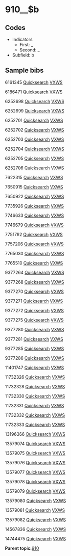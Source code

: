 # 910\_\_$b

## Codes

-   Indicators
    -   First: \_
    -   Second: \_
-   Subfield: b

## Sample bibs

6161345 [Quicksearch](https://search.library.yale.edu/catalog/6161345) [VXWS](http://prodorbis.library.yale.edu:7014/vxws/GetHoldingsService?bibId=6161345)

6186471 [Quicksearch](https://search.library.yale.edu/catalog/6186471) [VXWS](http://prodorbis.library.yale.edu:7014/vxws/GetHoldingsService?bibId=6186471)

6252698 [Quicksearch](https://search.library.yale.edu/catalog/6252698) [VXWS](http://prodorbis.library.yale.edu:7014/vxws/GetHoldingsService?bibId=6252698)

6252699 [Quicksearch](https://search.library.yale.edu/catalog/6252699) [VXWS](http://prodorbis.library.yale.edu:7014/vxws/GetHoldingsService?bibId=6252699)

6252701 [Quicksearch](https://search.library.yale.edu/catalog/6252701) [VXWS](http://prodorbis.library.yale.edu:7014/vxws/GetHoldingsService?bibId=6252701)

6252702 [Quicksearch](https://search.library.yale.edu/catalog/6252702) [VXWS](http://prodorbis.library.yale.edu:7014/vxws/GetHoldingsService?bibId=6252702)

6252703 [Quicksearch](https://search.library.yale.edu/catalog/6252703) [VXWS](http://prodorbis.library.yale.edu:7014/vxws/GetHoldingsService?bibId=6252703)

6252704 [Quicksearch](https://search.library.yale.edu/catalog/6252704) [VXWS](http://prodorbis.library.yale.edu:7014/vxws/GetHoldingsService?bibId=6252704)

6252705 [Quicksearch](https://search.library.yale.edu/catalog/6252705) [VXWS](http://prodorbis.library.yale.edu:7014/vxws/GetHoldingsService?bibId=6252705)

6252706 [Quicksearch](https://search.library.yale.edu/catalog/6252706) [VXWS](http://prodorbis.library.yale.edu:7014/vxws/GetHoldingsService?bibId=6252706)

7622315 [Quicksearch](https://search.library.yale.edu/catalog/7622315) [VXWS](http://prodorbis.library.yale.edu:7014/vxws/GetHoldingsService?bibId=7622315)

7650915 [Quicksearch](https://search.library.yale.edu/catalog/7650915) [VXWS](http://prodorbis.library.yale.edu:7014/vxws/GetHoldingsService?bibId=7650915)

7650922 [Quicksearch](https://search.library.yale.edu/catalog/7650922) [VXWS](http://prodorbis.library.yale.edu:7014/vxws/GetHoldingsService?bibId=7650922)

7735926 [Quicksearch](https://search.library.yale.edu/catalog/7735926) [VXWS](http://prodorbis.library.yale.edu:7014/vxws/GetHoldingsService?bibId=7735926)

7746633 [Quicksearch](https://search.library.yale.edu/catalog/7746633) [VXWS](http://prodorbis.library.yale.edu:7014/vxws/GetHoldingsService?bibId=7746633)

7746679 [Quicksearch](https://search.library.yale.edu/catalog/7746679) [VXWS](http://prodorbis.library.yale.edu:7014/vxws/GetHoldingsService?bibId=7746679)

7751792 [Quicksearch](https://search.library.yale.edu/catalog/7751792) [VXWS](http://prodorbis.library.yale.edu:7014/vxws/GetHoldingsService?bibId=7751792)

7757206 [Quicksearch](https://search.library.yale.edu/catalog/7757206) [VXWS](http://prodorbis.library.yale.edu:7014/vxws/GetHoldingsService?bibId=7757206)

7765030 [Quicksearch](https://search.library.yale.edu/catalog/7765030) [VXWS](http://prodorbis.library.yale.edu:7014/vxws/GetHoldingsService?bibId=7765030)

7765510 [Quicksearch](https://search.library.yale.edu/catalog/7765510) [VXWS](http://prodorbis.library.yale.edu:7014/vxws/GetHoldingsService?bibId=7765510)

9377264 [Quicksearch](https://search.library.yale.edu/catalog/9377264) [VXWS](http://prodorbis.library.yale.edu:7014/vxws/GetHoldingsService?bibId=9377264)

9377268 [Quicksearch](https://search.library.yale.edu/catalog/9377268) [VXWS](http://prodorbis.library.yale.edu:7014/vxws/GetHoldingsService?bibId=9377268)

9377270 [Quicksearch](https://search.library.yale.edu/catalog/9377270) [VXWS](http://prodorbis.library.yale.edu:7014/vxws/GetHoldingsService?bibId=9377270)

9377271 [Quicksearch](https://search.library.yale.edu/catalog/9377271) [VXWS](http://prodorbis.library.yale.edu:7014/vxws/GetHoldingsService?bibId=9377271)

9377272 [Quicksearch](https://search.library.yale.edu/catalog/9377272) [VXWS](http://prodorbis.library.yale.edu:7014/vxws/GetHoldingsService?bibId=9377272)

9377275 [Quicksearch](https://search.library.yale.edu/catalog/9377275) [VXWS](http://prodorbis.library.yale.edu:7014/vxws/GetHoldingsService?bibId=9377275)

9377280 [Quicksearch](https://search.library.yale.edu/catalog/9377280) [VXWS](http://prodorbis.library.yale.edu:7014/vxws/GetHoldingsService?bibId=9377280)

9377281 [Quicksearch](https://search.library.yale.edu/catalog/9377281) [VXWS](http://prodorbis.library.yale.edu:7014/vxws/GetHoldingsService?bibId=9377281)

9377285 [Quicksearch](https://search.library.yale.edu/catalog/9377285) [VXWS](http://prodorbis.library.yale.edu:7014/vxws/GetHoldingsService?bibId=9377285)

9377286 [Quicksearch](https://search.library.yale.edu/catalog/9377286) [VXWS](http://prodorbis.library.yale.edu:7014/vxws/GetHoldingsService?bibId=9377286)

11401747 [Quicksearch](https://search.library.yale.edu/catalog/11401747) [VXWS](http://prodorbis.library.yale.edu:7014/vxws/GetHoldingsService?bibId=11401747)

11732326 [Quicksearch](https://search.library.yale.edu/catalog/11732326) [VXWS](http://prodorbis.library.yale.edu:7014/vxws/GetHoldingsService?bibId=11732326)

11732328 [Quicksearch](https://search.library.yale.edu/catalog/11732328) [VXWS](http://prodorbis.library.yale.edu:7014/vxws/GetHoldingsService?bibId=11732328)

11732330 [Quicksearch](https://search.library.yale.edu/catalog/11732330) [VXWS](http://prodorbis.library.yale.edu:7014/vxws/GetHoldingsService?bibId=11732330)

11732331 [Quicksearch](https://search.library.yale.edu/catalog/11732331) [VXWS](http://prodorbis.library.yale.edu:7014/vxws/GetHoldingsService?bibId=11732331)

11732332 [Quicksearch](https://search.library.yale.edu/catalog/11732332) [VXWS](http://prodorbis.library.yale.edu:7014/vxws/GetHoldingsService?bibId=11732332)

11732333 [Quicksearch](https://search.library.yale.edu/catalog/11732333) [VXWS](http://prodorbis.library.yale.edu:7014/vxws/GetHoldingsService?bibId=11732333)

13196366 [Quicksearch](https://search.library.yale.edu/catalog/13196366) [VXWS](http://prodorbis.library.yale.edu:7014/vxws/GetHoldingsService?bibId=13196366)

13579074 [Quicksearch](https://search.library.yale.edu/catalog/13579074) [VXWS](http://prodorbis.library.yale.edu:7014/vxws/GetHoldingsService?bibId=13579074)

13579075 [Quicksearch](https://search.library.yale.edu/catalog/13579075) [VXWS](http://prodorbis.library.yale.edu:7014/vxws/GetHoldingsService?bibId=13579075)

13579076 [Quicksearch](https://search.library.yale.edu/catalog/13579076) [VXWS](http://prodorbis.library.yale.edu:7014/vxws/GetHoldingsService?bibId=13579076)

13579077 [Quicksearch](https://search.library.yale.edu/catalog/13579077) [VXWS](http://prodorbis.library.yale.edu:7014/vxws/GetHoldingsService?bibId=13579077)

13579078 [Quicksearch](https://search.library.yale.edu/catalog/13579078) [VXWS](http://prodorbis.library.yale.edu:7014/vxws/GetHoldingsService?bibId=13579078)

13579079 [Quicksearch](https://search.library.yale.edu/catalog/13579079) [VXWS](http://prodorbis.library.yale.edu:7014/vxws/GetHoldingsService?bibId=13579079)

13579080 [Quicksearch](https://search.library.yale.edu/catalog/13579080) [VXWS](http://prodorbis.library.yale.edu:7014/vxws/GetHoldingsService?bibId=13579080)

13579081 [Quicksearch](https://search.library.yale.edu/catalog/13579081) [VXWS](http://prodorbis.library.yale.edu:7014/vxws/GetHoldingsService?bibId=13579081)

13579082 [Quicksearch](https://search.library.yale.edu/catalog/13579082) [VXWS](http://prodorbis.library.yale.edu:7014/vxws/GetHoldingsService?bibId=13579082)

14567836 [Quicksearch](https://search.library.yale.edu/catalog/14567836) [VXWS](http://prodorbis.library.yale.edu:7014/vxws/GetHoldingsService?bibId=14567836)

14744475 [Quicksearch](https://search.library.yale.edu/catalog/14744475) [VXWS](http://prodorbis.library.yale.edu:7014/vxws/GetHoldingsService?bibId=14744475)

**Parent topic:**[910](../../tags/910/910.md)

